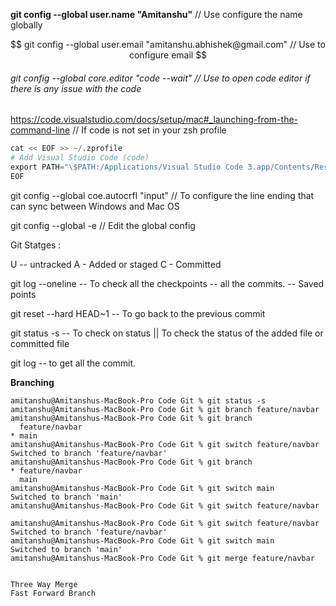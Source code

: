 **git config --global user.name "Amitanshu"** // Use configure the name globally

$$
git config --global user.email "amitanshu.abhishek@gmail.com" // Use to configure email
$$ 

###### git config --global core.editor "code --wait" // Use to open code editor if there is any issue with the code 

https://code.visualstudio.com/docs/setup/mac#_launching-from-the-command-line // If code is not set in your zsh profile 

```python
cat << EOF >> ~/.zprofile
# Add Visual Studio Code (code)
export PATH="\$PATH:/Applications/Visual Studio Code 3.app/Contents/Resources/app/bin"
EOF
```


git config --global coe.autocrfl "input" // To configure the line ending that can sync between Windows and Mac OS

git config --global -e   // Edit the global config 


Git Statges : 

U -- untracked 
A - Added or staged 
C - Committed 

git log --oneline -- To check all the checkpoints -- all the commits.  -- Saved points 


git reset --hard HEAD~1 -- To go back to the previous commit

git status -s -- To check on status || To check the status of the added file or committed file 

git log -- to get all the commit.  

**Branching** 

```
amitanshu@Amitanshus-MacBook-Pro Code Git % git status -s    
amitanshu@Amitanshus-MacBook-Pro Code Git % git branch feature/navbar
amitanshu@Amitanshus-MacBook-Pro Code Git % git branch
  feature/navbar
* main
amitanshu@Amitanshus-MacBook-Pro Code Git % git switch feature/navbar 
Switched to branch 'feature/navbar'
amitanshu@Amitanshus-MacBook-Pro Code Git % git branch
* feature/navbar
  main
amitanshu@Amitanshus-MacBook-Pro Code Git % git switch main            
Switched to branch 'main'
amitanshu@Amitanshus-MacBook-Pro Code Git % git switch feature/navbar 

amitanshu@Amitanshus-MacBook-Pro Code Git % git switch feature/navbar 
Switched to branch 'feature/navbar'
amitanshu@Amitanshus-MacBook-Pro Code Git % git switch main           
Switched to branch 'main'
amitanshu@Amitanshus-MacBook-Pro Code Git % git merge feature/navbar  


Three Way Merge 
Fast Forward Branch 

```
